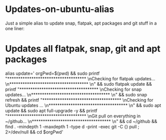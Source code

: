 # Updates-on-ubuntu-alias
Just a simple alias to update snap, flatpak, apt packages and git stuff in a one liner:

# Updates all flatpak, snap, git and apt packages
alias update=' orgPwd=$(pwd) && sudo printf "************************************ \nChecking for flatpak updates... \n************************************ \n" && sudo flatpak update && printf "************************************ \nChecking for snap updates... \n************************************ \n" && sudo snap refresh && printf "************************************ \nChecking for Ubuntu updates ... \n************************************ \n" && sudo apt update && sudo apt full-upgrade -y && printf "************************************ \nGit pull on everything in ~/github... \n************************************ \n" && cd ~/github && find . -mindepth 1 -maxdepth 1 -type d -print -exec git -C {} pull \; 2>/dev/null && cd $orgPwd'

